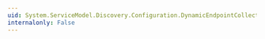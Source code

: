 ```yaml
---
uid: System.ServiceModel.Discovery.Configuration.DynamicEndpointCollectionElement.#ctor
internalonly: False
---
```

